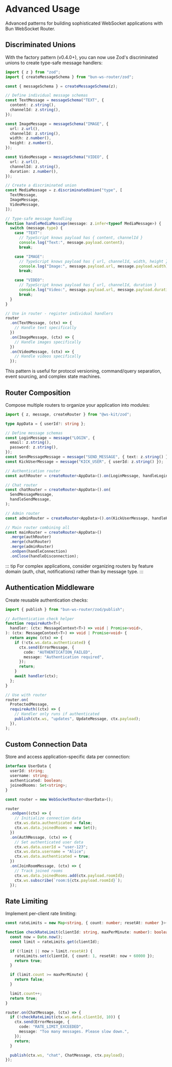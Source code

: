 # Advanced Usage

Advanced patterns for building sophisticated WebSocket applications with Bun WebSocket Router.

## Discriminated Unions

With the factory pattern (v0.4.0+), you can now use Zod's discriminated unions to create type-safe message handlers:

```typescript
import { z } from "zod";
import { createMessageSchema } from "bun-ws-router/zod";

const { messageSchema } = createMessageSchema(z);

// Define individual message schemas
const TextMessage = messageSchema("TEXT", {
  content: z.string(),
  channelId: z.string(),
});

const ImageMessage = messageSchema("IMAGE", {
  url: z.url(),
  channelId: z.string(),
  width: z.number(),
  height: z.number(),
});

const VideoMessage = messageSchema("VIDEO", {
  url: z.url(),
  channelId: z.string(),
  duration: z.number(),
});

// Create a discriminated union
const MediaMessage = z.discriminatedUnion("type", [
  TextMessage,
  ImageMessage,
  VideoMessage,
]);

// Type-safe message handling
function handleMediaMessage(message: z.infer<typeof MediaMessage>) {
  switch (message.type) {
    case "TEXT":
      // TypeScript knows payload has { content, channelId }
      console.log("Text:", message.payload.content);
      break;

    case "IMAGE":
      // TypeScript knows payload has { url, channelId, width, height }
      console.log("Image:", message.payload.url, message.payload.width);
      break;

    case "VIDEO":
      // TypeScript knows payload has { url, channelId, duration }
      console.log("Video:", message.payload.url, message.payload.duration);
      break;
  }
}

// Use in router - register individual handlers
router
  .on(TextMessage, (ctx) => {
    // Handle text specifically
  })
  .on(ImageMessage, (ctx) => {
    // Handle images specifically
  })
  .on(VideoMessage, (ctx) => {
    // Handle videos specifically
  });
```

This pattern is useful for protocol versioning, command/query separation, event sourcing, and complex state machines.

## Router Composition

Compose multiple routers to organize your application into modules:

```typescript
import { z, message, createRouter } from "@ws-kit/zod";

type AppData = { userId?: string };

// Define message schemas
const LoginMessage = message("LOGIN", {
  email: z.string(),
  password: z.string(),
});
const SendMessageMessage = message("SEND_MESSAGE", { text: z.string() });
const KickUserMessage = message("KICK_USER", { userId: z.string() });

// Authentication router
const authRouter = createRouter<AppData>().on(LoginMessage, handleLogin);

// Chat router
const chatRouter = createRouter<AppData>().on(
  SendMessageMessage,
  handleSendMessage,
);

// Admin router
const adminRouter = createRouter<AppData>().on(KickUserMessage, handleKickUser);

// Main router combining all
const mainRouter = createRouter<AppData>()
  .merge(authRouter)
  .merge(chatRouter)
  .merge(adminRouter)
  .onOpen(handleConnection)
  .onClose(handleDisconnection);
```

::: tip
For complex applications, consider organizing routers by feature domain (auth, chat, notifications) rather than by message type.
:::

## Authentication Middleware

Create reusable authentication checks:

```typescript
import { publish } from "bun-ws-router/zod/publish";

// Authentication check helper
function requireAuth<T>(
  handler: (ctx: MessageContext<T>) => void | Promise<void>,
): (ctx: MessageContext<T>) => void | Promise<void> {
  return async (ctx) => {
    if (!ctx.ws.data.authenticated) {
      ctx.send(ErrorMessage, {
        code: "AUTHENTICATION_FAILED",
        message: "Authentication required",
      });
      return;
    }
    await handler(ctx);
  };
}

// Use with router
router.on(
  ProtectedMessage,
  requireAuth((ctx) => {
    // Handler only runs if authenticated
    publish(ctx.ws, "updates", UpdateMessage, ctx.payload);
  }),
);
```

## Custom Connection Data

Store and access application-specific data per connection:

```typescript
interface UserData {
  userId: string;
  username: string;
  authenticated: boolean;
  joinedRooms: Set<string>;
}

const router = new WebSocketRouter<UserData>();

router
  .onOpen((ctx) => {
    // Initialize connection data
    ctx.ws.data.authenticated = false;
    ctx.ws.data.joinedRooms = new Set();
  })
  .on(AuthMessage, (ctx) => {
    // Set authenticated user data
    ctx.ws.data.userId = "user-123";
    ctx.ws.data.username = "Alice";
    ctx.ws.data.authenticated = true;
  })
  .on(JoinRoomMessage, (ctx) => {
    // Track joined rooms
    ctx.ws.data.joinedRooms.add(ctx.payload.roomId);
    ctx.ws.subscribe(`room:${ctx.payload.roomId}`);
  });
```

## Rate Limiting

Implement per-client rate limiting:

```typescript
const rateLimits = new Map<string, { count: number; resetAt: number }>();

function checkRateLimit(clientId: string, maxPerMinute: number): boolean {
  const now = Date.now();
  const limit = rateLimits.get(clientId);

  if (!limit || now > limit.resetAt) {
    rateLimits.set(clientId, { count: 1, resetAt: now + 60000 });
    return true;
  }

  if (limit.count >= maxPerMinute) {
    return false;
  }

  limit.count++;
  return true;
}

router.on(ChatMessage, (ctx) => {
  if (!checkRateLimit(ctx.ws.data.clientId, 10)) {
    ctx.send(ErrorMessage, {
      code: "RATE_LIMIT_EXCEEDED",
      message: "Too many messages. Please slow down.",
    });
    return;
  }

  publish(ctx.ws, "chat", ChatMessage, ctx.payload);
});
```
